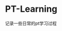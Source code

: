 









































































































# PT-Learning
记录一些日常的pt学习过程
